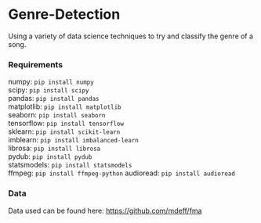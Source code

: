 # Genre-Detection

Using a variety of data science techniques to try and classify the genre of a song.

### Requirements

numpy:  `pip install numpy`  
scipy: `pip install scipy`  
pandas: `pip install pandas`  
matplotlib: `pip install matplotlib`  
seaborn: `pip install seaborn`  
tensorflow: `pip install tensorflow`  
sklearn: `pip install scikit-learn`  
imblearn: `pip install imbalanced-learn`  
librosa: `pip install librosa`  
pydub: `pip install pydub`  
statsmodels: `pip install statsmodels`  
ffmpeg: `pip install ffmpeg-python`
audioread: `pip install audioread`

### Data

Data used can be found here: https://github.com/mdeff/fma

